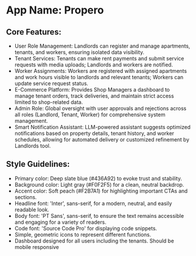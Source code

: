 # **App Name**: Propero

## Core Features:

- User Role Management: Landlords can register and manage apartments, tenants, and workers, ensuring isolated data visibility.
- Tenant Services: Tenants can make rent payments and submit service requests with media uploads; Landlords and workers are notified.
- Worker Assignments: Workers are registered with assigned apartments and work hours visible to landlords and relevant tenants; Workers can update service request status.
- E-Commerce Platform: Provides Shop Managers a dashboard to manage tenant orders, track deliveries, and maintain strict access limited to shop-related data.
- Admin Role: Global oversight with user approvals and rejections across all roles (Landlord, Tenant, Worker) for comprehensive system management.
- Smart Notification Assistant: LLM-powered assistant suggests optimized notifications based on property details, tenant history, and worker schedules, allowing for automated delivery or customized refinement by Landlords tool.

## Style Guidelines:

- Primary color: Deep slate blue (#436A92) to evoke trust and stability.
- Background color: Light gray (#F0F2F5) for a clean, neutral backdrop.
- Accent color: Soft peach (#F2B7A1) for highlighting important CTAs and sections.
- Headline font: 'Inter', sans-serif, for a modern, neutral, and easily readable look.
- Body font: 'PT Sans', sans-serif, to ensure the text remains accessible and engaging for a variety of readers.
- Code font: 'Source Code Pro' for displaying code snippets.
- Simple, geometric icons to represent different functions.
- Dashboard designed for all users including the tenants. Should be mobile responsive